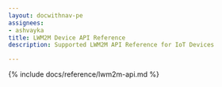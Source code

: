 ```yaml
---
layout: docwithnav-pe
assignees:
- ashvayka
title: LWM2M Device API Reference
description: Supported LWM2M API Reference for IoT Devices 

---
```


{% include docs/reference/lwm2m-api.md %}
